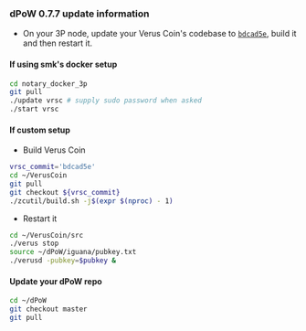 ### dPoW 0.7.7 update information

- On your 3P node, update your Verus Coin's codebase to [`bdcad5e`](https://github.com/VerusCoin/VerusCoin/tree/bdcad5eba2f26e6b78a0831fc1656ce8eadb156c), build it and then restart it.

#### If using smk's docker setup

```bash
cd notary_docker_3p
git pull
./update vrsc # supply sudo password when asked
./start vrsc
```

#### If custom setup

- Build Verus Coin

```bash
vrsc_commit='bdcad5e'
cd ~/VerusCoin
git pull
git checkout ${vrsc_commit}
./zcutil/build.sh -j$(expr $(nproc) - 1)
```

- Restart it

```bash
cd ~/VerusCoin/src
./verus stop
source ~/dPoW/iguana/pubkey.txt
./verusd -pubkey=$pubkey &
```


#### Update your dPoW repo

```bash
cd ~/dPoW
git checkout master
git pull
```
